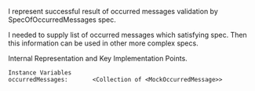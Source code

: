 I represent successful result of occurred messages validation  by SpecOfOccurredMessages spec.

I needed to supply list of occurred messages which satisfying spec. Then this information can be used in other more complex specs.

Internal Representation and Key Implementation Points.

    Instance Variables
	occurredMessages:		<Collection of <MockOccurredMessage>>